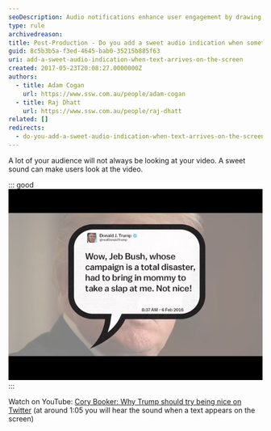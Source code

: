 ```yaml
---
seoDescription: Audio notifications enhance user engagement by drawing attention to on-screen text, making users look at the video
type: rule
archivedreason:
title: Post-Production - Do you add a sweet audio indication when something happens on the screen?
guid: 8c5b3b5a-f3ed-4645-bab0-35215b885f63
uri: add-a-sweet-audio-indication-when-text-arrives-on-the-screen
created: 2017-05-23T20:08:27.0000000Z
authors:
  - title: Adam Cogan
    url: https://www.ssw.com.au/people/adam-cogan
  - title: Raj Dhatt
    url: https://www.ssw.com.au/people/raj-dhatt
related: []
redirects:
  - do-you-add-a-sweet-audio-indication-when-text-arrives-on-the-screen
---
```


A lot of your audience will not always be looking at your video. A sweet sound can make users look at the video.

<!--endintro-->

::: good  
![Figure: Good example: Text appears on the screen with a sweet sound](video-trump-sound.png)  
:::

Watch on YouTube: [Cory Booker: Why Trump should try being nice on Twitter](https://youtu.be/8p5n0TbRFEk?t=65) (at around 1:05 you will hear the sound when a text appears on the screen)
